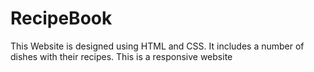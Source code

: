 # RecipeBook
This Website is designed using HTML and CSS. It includes a number of dishes with their recipes. This is a responsive website

